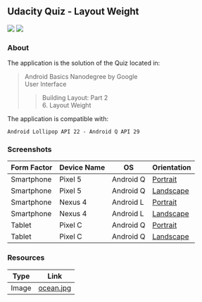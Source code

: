## Udacity Quiz - Layout Weight
![](https://img.shields.io/badge/language-xml-blue)
[![](https://img.shields.io/badge/ide-android%20studio-brightgreen)](https://developer.android.com/studio)


### About

The application is the solution of the Quiz located in:

> Android Basics Nanodegree by Google <br/> User Interface
> > Building Layout: Part 2 <br/> 6. Layout Weight

The application is compatible with:
```
Android Lollipop API 22 - Android Q API 29
```

### Screenshots

Form Factor | Device Name | OS | Orientation
--- | --- | --- | --- 
Smartphone | Pixel 5 | Android Q | [Portrait](https://user-images.githubusercontent.com/94056845/141431164-b776fedd-2e55-4106-89f4-355cfc924107.png)
Smartphone | Pixel 5 | Android Q | [Landscape](https://user-images.githubusercontent.com/94056845/141432199-ea9559c0-84ce-45f2-8dcd-448f3fdefb57.png)
Smartphone | Nexus 4| Android L | [Portrait](https://user-images.githubusercontent.com/94056845/141431144-de59ec2c-dba1-42e7-90c9-fc91c73e64ae.png)
Smartphone | Nexus 4| Android L | [Landscape](https://user-images.githubusercontent.com/94056845/141431160-d953ccec-888e-4f1f-a144-fce4a43f371c.png)
Tablet | Pixel C | Android Q | [Portrait](https://user-images.githubusercontent.com/94056845/141431180-43e9d23d-1af4-4aff-944e-3fa0731792c8.png)
Tablet | Pixel C | Android Q | [Landscape](https://user-images.githubusercontent.com/94056845/141431174-44534ba0-3eee-47e1-8bb8-0d1881a2e991.png)

### Resources

Type | Link
--- | ---
Image | [ocean.jpg](https://www.flickr.com/photos/romainguy/32869779296/)
